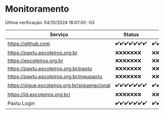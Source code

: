 # Monitoramento

Última verificação: 04/10/2024 18:07:00 -03

|Serviço|Status|Últimas 24h|
|---|---|---|
|https://github.com|<span title="2024-09-27: OK=23">✔️</span><span title="2024-09-28: OK=23">✔️</span><span title="2024-09-29: OK=23">✔️</span><span title="2024-09-30: OK=23">✔️</span><span title="2024-10-01: OK=23">✔️</span><span title="2024-10-02: OK=23">✔️</span><span title="2024-10-03: OK=20">✔️</span>|<span title="03/10/2024 18:07:00 -03 : 200">✔️</span><span title="03/10/2024 19:07:00 -03 : 200">✔️</span><span title="03/10/2024 20:08:00 -03 : 200">✔️</span><span title="03/10/2024 21:39:00 -03 : 200">✔️</span><span title="03/10/2024 23:10:00 -03 : 200">✔️</span><span title="04/10/2024 00:14:00 -03 : 200">✔️</span><span title="04/10/2024 01:10:00 -03 : 200">✔️</span><span title="04/10/2024 02:08:00 -03 : 200">✔️</span><span title="04/10/2024 03:12:00 -03 : 200">✔️</span><span title="04/10/2024 04:08:00 -03 : 200">✔️</span><span title="04/10/2024 05:11:00 -03 : 200">✔️</span><span title="04/10/2024 06:08:00 -03 : 200">✔️</span><span title="04/10/2024 07:08:00 -03 : 200">✔️</span><span title="04/10/2024 08:07:00 -03 : 200">✔️</span><span title="04/10/2024 09:14:00 -03 : 200">✔️</span><span title="04/10/2024 10:16:00 -03 : 200">✔️</span><span title="04/10/2024 11:08:00 -03 : 200">✔️</span><span title="04/10/2024 12:08:00 -03 : 200">✔️</span><span title="04/10/2024 13:10:00 -03 : 200">✔️</span><span title="04/10/2024 14:07:00 -03 : 200">✔️</span><span title="04/10/2024 15:10:00 -03 : 200">✔️</span><span title="04/10/2024 16:06:00 -03 : 200">✔️</span><span title="04/10/2024 17:09:00 -03 : 200">✔️</span><span title="04/10/2024 18:07:00 -03 : 200">✔️</span>|
|https://paxtu.escoteiros.org.br|<span title="2024-09-27: Falhas=23">❌</span><span title="2024-09-28: Falhas=23">❌</span><span title="2024-09-29: Falhas=23">❌</span><span title="2024-09-30: Falhas=23">❌</span><span title="2024-10-01: Falhas=23">❌</span><span title="2024-10-02: Falhas=23">❌</span><span title="2024-10-03: Falhas=20">❌</span>|<span title="03/10/2024 18:07:00 -03 : 403">❌</span><span title="03/10/2024 19:07:00 -03 : 403">❌</span><span title="03/10/2024 20:08:00 -03 : 403">❌</span><span title="03/10/2024 21:39:00 -03 : 403">❌</span><span title="03/10/2024 23:10:00 -03 : 403">❌</span><span title="04/10/2024 00:14:00 -03 : 403">❌</span><span title="04/10/2024 01:10:00 -03 : 403">❌</span><span title="04/10/2024 02:08:00 -03 : 403">❌</span><span title="04/10/2024 03:12:00 -03 : 403">❌</span><span title="04/10/2024 04:08:00 -03 : 403">❌</span><span title="04/10/2024 05:11:00 -03 : 403">❌</span><span title="04/10/2024 06:08:00 -03 : 403">❌</span><span title="04/10/2024 07:08:00 -03 : 403">❌</span><span title="04/10/2024 08:07:00 -03 : 403">❌</span><span title="04/10/2024 09:14:00 -03 : 403">❌</span><span title="04/10/2024 10:16:00 -03 : 403">❌</span><span title="04/10/2024 11:08:00 -03 : 403">❌</span><span title="04/10/2024 12:08:00 -03 : 403">❌</span><span title="04/10/2024 13:10:00 -03 : 403">❌</span><span title="04/10/2024 14:07:00 -03 : 403">❌</span><span title="04/10/2024 15:10:00 -03 : 403">❌</span><span title="04/10/2024 16:06:00 -03 : 403">❌</span><span title="04/10/2024 17:09:00 -03 : 403">❌</span><span title="04/10/2024 18:07:00 -03 : 403">❌</span>|
|https://escoteiros.org.br|<span title="2024-09-27: Falhas=23">❌</span><span title="2024-09-28: Falhas=23">❌</span><span title="2024-09-29: Falhas=23">❌</span><span title="2024-09-30: Falhas=23">❌</span><span title="2024-10-01: Falhas=23">❌</span><span title="2024-10-02: Falhas=23">❌</span><span title="2024-10-03: Falhas=20">❌</span>|<span title="03/10/2024 18:07:00 -03 : 403">❌</span><span title="03/10/2024 19:07:00 -03 : 403">❌</span><span title="03/10/2024 20:08:00 -03 : 403">❌</span><span title="03/10/2024 21:39:00 -03 : 403">❌</span><span title="03/10/2024 23:10:00 -03 : 403">❌</span><span title="04/10/2024 00:14:00 -03 : 403">❌</span><span title="04/10/2024 01:10:00 -03 : 403">❌</span><span title="04/10/2024 02:08:00 -03 : 403">❌</span><span title="04/10/2024 03:12:00 -03 : 403">❌</span><span title="04/10/2024 04:08:00 -03 : 403">❌</span><span title="04/10/2024 05:11:00 -03 : 403">❌</span><span title="04/10/2024 06:08:00 -03 : 403">❌</span><span title="04/10/2024 07:08:00 -03 : 403">❌</span><span title="04/10/2024 08:07:00 -03 : 403">❌</span><span title="04/10/2024 09:14:00 -03 : 403">❌</span><span title="04/10/2024 10:16:00 -03 : 403">❌</span><span title="04/10/2024 11:08:00 -03 : 403">❌</span><span title="04/10/2024 12:08:00 -03 : 403">❌</span><span title="04/10/2024 13:10:00 -03 : 403">❌</span><span title="04/10/2024 14:07:00 -03 : 403">❌</span><span title="04/10/2024 15:10:00 -03 : 403">❌</span><span title="04/10/2024 16:06:00 -03 : 403">❌</span><span title="04/10/2024 17:09:00 -03 : 403">❌</span><span title="04/10/2024 18:07:00 -03 : 403">❌</span>|
|https://paxtu.escoteiros.org.br/paxtu|<span title="2024-09-27: Falhas=23">❌</span><span title="2024-09-28: Falhas=23">❌</span><span title="2024-09-29: Falhas=23">❌</span><span title="2024-09-30: Falhas=23">❌</span><span title="2024-10-01: Falhas=23">❌</span><span title="2024-10-02: Falhas=23">❌</span><span title="2024-10-03: Falhas=20">❌</span>|<span title="03/10/2024 18:07:00 -03 : 403">❌</span><span title="03/10/2024 19:07:00 -03 : 403">❌</span><span title="03/10/2024 20:08:00 -03 : 403">❌</span><span title="03/10/2024 21:39:00 -03 : 403">❌</span><span title="03/10/2024 23:10:00 -03 : 403">❌</span><span title="04/10/2024 00:14:00 -03 : 403">❌</span><span title="04/10/2024 01:10:00 -03 : 403">❌</span><span title="04/10/2024 02:08:00 -03 : 403">❌</span><span title="04/10/2024 03:12:00 -03 : 403">❌</span><span title="04/10/2024 04:08:00 -03 : 403">❌</span><span title="04/10/2024 05:11:00 -03 : 403">❌</span><span title="04/10/2024 06:08:00 -03 : 403">❌</span><span title="04/10/2024 07:08:00 -03 : 403">❌</span><span title="04/10/2024 08:07:00 -03 : 403">❌</span><span title="04/10/2024 09:14:00 -03 : 403">❌</span><span title="04/10/2024 10:16:00 -03 : 403">❌</span><span title="04/10/2024 11:08:00 -03 : 403">❌</span><span title="04/10/2024 12:08:00 -03 : 403">❌</span><span title="04/10/2024 13:10:00 -03 : 403">❌</span><span title="04/10/2024 14:07:00 -03 : 403">❌</span><span title="04/10/2024 15:10:00 -03 : 403">❌</span><span title="04/10/2024 16:06:00 -03 : 403">❌</span><span title="04/10/2024 17:09:00 -03 : 403">❌</span><span title="04/10/2024 18:07:00 -03 : 403">❌</span>|
|https://paxtu.escoteiros.org.br/meupaxtu|<span title="2024-09-27: Falhas=23">❌</span><span title="2024-09-28: Falhas=23">❌</span><span title="2024-09-29: Falhas=23">❌</span><span title="2024-09-30: Falhas=23">❌</span><span title="2024-10-01: Falhas=23">❌</span><span title="2024-10-02: Falhas=23">❌</span><span title="2024-10-03: Falhas=20">❌</span>|<span title="03/10/2024 18:07:00 -03 : 403">❌</span><span title="03/10/2024 19:07:00 -03 : 403">❌</span><span title="03/10/2024 20:08:00 -03 : 403">❌</span><span title="03/10/2024 21:39:00 -03 : 403">❌</span><span title="03/10/2024 23:10:00 -03 : 403">❌</span><span title="04/10/2024 00:14:00 -03 : 403">❌</span><span title="04/10/2024 01:10:00 -03 : 403">❌</span><span title="04/10/2024 02:08:00 -03 : 403">❌</span><span title="04/10/2024 03:12:00 -03 : 403">❌</span><span title="04/10/2024 04:08:00 -03 : 403">❌</span><span title="04/10/2024 05:11:00 -03 : 403">❌</span><span title="04/10/2024 06:08:00 -03 : 403">❌</span><span title="04/10/2024 07:08:00 -03 : 403">❌</span><span title="04/10/2024 08:07:00 -03 : 403">❌</span><span title="04/10/2024 09:14:00 -03 : 403">❌</span><span title="04/10/2024 10:16:00 -03 : 403">❌</span><span title="04/10/2024 11:08:00 -03 : 403">❌</span><span title="04/10/2024 12:08:00 -03 : 403">❌</span><span title="04/10/2024 13:10:00 -03 : 403">❌</span><span title="04/10/2024 14:07:00 -03 : 403">❌</span><span title="04/10/2024 15:10:00 -03 : 403">❌</span><span title="04/10/2024 16:06:00 -03 : 403">❌</span><span title="04/10/2024 17:09:00 -03 : 403">❌</span><span title="04/10/2024 18:07:00 -03 : 403">❌</span>|
|https://sigue.escoteiros.org.br/siguenacional|<span title="2024-09-27: OK=23">✔️</span><span title="2024-09-28: OK=23">✔️</span><span title="2024-09-29: OK=23">✔️</span><span title="2024-09-30: OK=23">✔️</span><span title="2024-10-01: OK=23">✔️</span><span title="2024-10-02: OK=23">✔️</span><span title="2024-10-03: OK=20">✔️</span>|<span title="03/10/2024 18:07:00 -03 : 200">✔️</span><span title="03/10/2024 19:07:00 -03 : 200">✔️</span><span title="03/10/2024 20:08:00 -03 : 200">✔️</span><span title="03/10/2024 21:39:00 -03 : 200">✔️</span><span title="03/10/2024 23:10:00 -03 : 200">✔️</span><span title="04/10/2024 00:14:00 -03 : 200">✔️</span><span title="04/10/2024 01:10:00 -03 : 200">✔️</span><span title="04/10/2024 02:08:00 -03 : 200">✔️</span><span title="04/10/2024 03:12:00 -03 : 200">✔️</span><span title="04/10/2024 04:08:00 -03 : 200">✔️</span><span title="04/10/2024 05:11:00 -03 : 200">✔️</span><span title="04/10/2024 06:08:00 -03 : 200">✔️</span><span title="04/10/2024 07:08:00 -03 : 200">✔️</span><span title="04/10/2024 08:07:00 -03 : 200">✔️</span><span title="04/10/2024 09:14:00 -03 : 200">✔️</span><span title="04/10/2024 10:16:00 -03 : 200">✔️</span><span title="04/10/2024 11:08:00 -03 : 200">✔️</span><span title="04/10/2024 12:08:00 -03 : 200">✔️</span><span title="04/10/2024 13:10:00 -03 : 200">✔️</span><span title="04/10/2024 14:07:00 -03 : 200">✔️</span><span title="04/10/2024 15:10:00 -03 : 200">✔️</span><span title="04/10/2024 16:06:00 -03 : 200">✔️</span><span title="04/10/2024 17:09:00 -03 : 200">✔️</span><span title="04/10/2024 18:07:00 -03 : 200">✔️</span>|
|https://id.escoteiros.org.br/|<span title="2024-09-27: Falhas=23">❌</span><span title="2024-09-28: Falhas=23">❌</span><span title="2024-09-29: Falhas=23">❌</span><span title="2024-09-30: Falhas=23">❌</span><span title="2024-10-01: Falhas=23">❌</span><span title="2024-10-02: Falhas=23">❌</span><span title="2024-10-03: Falhas=20">❌</span>|<span title="03/10/2024 18:07:00 -03 : 403">❌</span><span title="03/10/2024 19:07:00 -03 : 403">❌</span><span title="03/10/2024 20:08:00 -03 : 403">❌</span><span title="03/10/2024 21:39:00 -03 : 403">❌</span><span title="03/10/2024 23:10:00 -03 : 403">❌</span><span title="04/10/2024 00:14:00 -03 : 403">❌</span><span title="04/10/2024 01:10:00 -03 : 403">❌</span><span title="04/10/2024 02:08:00 -03 : 403">❌</span><span title="04/10/2024 03:12:00 -03 : 403">❌</span><span title="04/10/2024 04:08:00 -03 : 403">❌</span><span title="04/10/2024 05:11:00 -03 : 403">❌</span><span title="04/10/2024 06:08:00 -03 : 403">❌</span><span title="04/10/2024 07:08:00 -03 : 403">❌</span><span title="04/10/2024 08:07:00 -03 : 403">❌</span><span title="04/10/2024 09:14:00 -03 : 403">❌</span><span title="04/10/2024 10:16:00 -03 : 403">❌</span><span title="04/10/2024 11:08:00 -03 : 403">❌</span><span title="04/10/2024 12:08:00 -03 : 403">❌</span><span title="04/10/2024 13:10:00 -03 : 403">❌</span><span title="04/10/2024 14:07:00 -03 : 403">❌</span><span title="04/10/2024 15:10:00 -03 : 403">❌</span><span title="04/10/2024 16:06:00 -03 : 403">❌</span><span title="04/10/2024 17:09:00 -03 : 403">❌</span><span title="04/10/2024 18:07:00 -03 : 403">❌</span>|
|Paxtu Login|<span title="2024-09-27: OK=23">✔️</span><span title="2024-09-28: OK=23">✔️</span><span title="2024-09-29: OK=23">✔️</span><span title="2024-09-30: OK=23">✔️</span><span title="2024-10-01: OK=23">✔️</span><span title="2024-10-02: OK=23">✔️</span><span title="2024-10-03: OK=20">✔️</span>|<span title="03/10/2024 18:07:00 -03 : 200">✔️</span><span title="03/10/2024 19:07:00 -03 : 200">✔️</span><span title="03/10/2024 20:08:00 -03 : 200">✔️</span><span title="03/10/2024 21:39:00 -03 : 200">✔️</span><span title="03/10/2024 23:10:00 -03 : 200">✔️</span><span title="04/10/2024 00:14:00 -03 : 200">✔️</span><span title="04/10/2024 01:10:00 -03 : 200">✔️</span><span title="04/10/2024 02:08:00 -03 : 200">✔️</span><span title="04/10/2024 03:12:00 -03 : 200">✔️</span><span title="04/10/2024 04:08:00 -03 : 200">✔️</span><span title="04/10/2024 05:11:00 -03 : 200">✔️</span><span title="04/10/2024 06:08:00 -03 : 200">✔️</span><span title="04/10/2024 07:08:00 -03 : 200">✔️</span><span title="04/10/2024 08:07:00 -03 : 200">✔️</span><span title="04/10/2024 09:14:00 -03 : 200">✔️</span><span title="04/10/2024 10:16:00 -03 : 200">✔️</span><span title="04/10/2024 11:08:00 -03 : 200">✔️</span><span title="04/10/2024 12:08:00 -03 : 200">✔️</span><span title="04/10/2024 13:10:00 -03 : 200">✔️</span><span title="04/10/2024 14:07:00 -03 : 200">✔️</span><span title="04/10/2024 15:10:00 -03 : 200">✔️</span><span title="04/10/2024 16:06:00 -03 : 200">✔️</span><span title="04/10/2024 17:09:00 -03 : 200">✔️</span><span title="04/10/2024 18:07:00 -03 : 200">✔️</span>|
